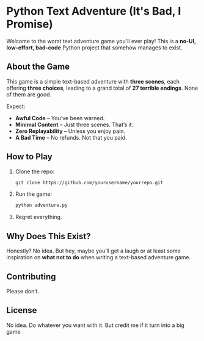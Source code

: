 # Python Text Adventure (It's Bad, I Promise)

Welcome to the worst text adventure game you'll ever play! This is a **no-UI, low-effort, bad-code** Python project that somehow manages to exist.

## About the Game
This game is a simple text-based adventure with **three scenes**, each offering **three choices**, leading to a grand total of **27 terrible endings**. None of them are good.

Expect:  
- **Awful Code** – You’ve been warned.  
- **Minimal Content** – Just three scenes. That’s it.  
- **Zero Replayability** – Unless you enjoy pain.  
- **A Bad Time** – No refunds. Not that you paid. 

## How to Play
1. Clone the repo:
   ```bash
   git clone https://github.com/yourusername/yourrepo.git
   ```
2. Run the game:
   ```bash
   python adventure.py
   ```
3. Regret everything.

## Why Does This Exist?
Honestly? No idea. But hey, maybe you’ll get a laugh or at least some inspiration on **what not to do** when writing a text-based adventure game.

## Contributing
Please don’t.

## License
No idea. Do whatever you want with it. But credit me if it turn into a big game

